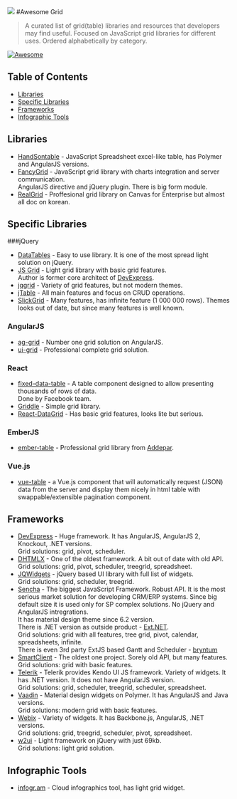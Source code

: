 ![](http://fancygrid.com/img/awesome.png)
#Awesome Grid

> A curated list of grid(table) libraries and resources that developers may find useful. Focused on JavaScript grid libraries for different uses. Ordered alphabetically by category.

[![Awesome](https://cdn.rawgit.com/sindresorhus/awesome/d7305f38d29fed78fa85652e3a63e154dd8e8829/media/badge.svg)](https://github.com/sindresorhus/awesome)

## Table of Contents
*  [Libraries](#libraries)
*  [Specific Libraries](#specific-libraries)
*  [Frameworks](#frameworks)
*  [Infographic Tools](#infographic-tools)

## Libraries
* [HandSontable](http://handsontable.com/) - JavaScript Spreadsheet excel-like table, has Polymer and AngularJS versions.
* [FancyGrid](http://www.fancygrid.com/) - JavaScript grid library with charts integration and server communication.  
AngularJS directive and jQuery plugin. There is big form module.  
* [RealGrid](http://www.realgrid.com/) - Proffesional grid library on Canvas for Enterprise but almost all doc on korean.  

## Specific Libraries
###jQuery
* [DataTables](http://datatables.net/) - Easy to use library. It is one of the most spread light solution on jQuery.
* [JS Grid](http://js-grid.com/) - Light grid library with basic grid features.  
Author is former core architect of [DevExpress](http://js.devexpress.com/).
* [jqgrid](http://trirand.com/) - Variety of grid features, but not modern themes.
* [jTable](https://github.com/hikalkan/jtable) - All main features and focus on CRUD operations.
* [SlickGrid](https://github.com/mleibman/SlickGrid) - Many features, has infinite feature (1 000 000 rows). Themes looks out of date,
but since many features is well known.

### AngularJS
* [ag-grid](http://ag-grid.com/) - Number one grid solution on AngularJS.
* [ui-grid](http://ui-grid.info/) - Professional complete grid solution.

### React
* [fixed-data-table](http://facebook.github.io/fixed-data-table/) - A table component designed to allow presenting thousands of rows of data.  
Done by Facebook team.  
* [Griddle](http://griddlegriddle.github.io/Griddle/) - Simple grid library.
* [React-DataGrid](http://zippyui.com/react-datagrid/) - Has basic grid features, looks lite but serious.
  
### EmberJS
* [ember-table](https://github.com/addepar/ember-table) - Professional grid library from [Addepar](https://www.addepar.com/).  

### Vue.js
* [vue-table](https://github.com/ratiw/vue-table) - a Vue.js component that will automatically request (JSON) data from the server and display them nicely in html table with swappable/extensible pagination component.

## Frameworks
* [DevExpress](http://js.devexpress.com/) - Huge framework. It has AngularJS, AngularJS 2, Knockout, .NET versions.  
Grid solutions: grid, pivot, scheduler.
* [DHTMLX](http://dhtmlx.com/) - One of the oldest framework. A bit out of date with old API.  
Grid solutions: grid, pivot, scheduler, treegrid, spreadsheet.
* [JQWidgets](http://www.jqwidgets.com/) - jQuery based UI library with full list of widgets.  
Grid solutions: grid, scheduler, treegrid.
* [Sencha](http://sencha.com/) - The biggest JavaScript Framework. Robust API. It is the most serious market solution for developing  CRM/ERP systems. Since big default size it is used only for SP complex solutions. No jQuery and AngularJS intregrations.  
It has material design theme since 6.2 version.  
There is .NET version as outside product - [Ext.NET](http://ext.net/).  
Grid solutions: grid with all features, tree grid, pivot, calendar, spreadsheets, infinite.  
There is even 3rd party ExtJS based Gantt and Scheduler - [bryntum](http://bryntum.com)
* [SmartClient](http://www.smartclient.com/) - The oldest one project. Sorely old API, but many features.  
Grid solutions: grid with basic features.
* [Telerik](http://www.telerik.com/) - Telerik provides Kendo UI JS framework. Variety of widgets. It has .NET version. It does not have AngularJS version.  
Grid solutions: grid, scheduler, treegrid, scheduler, spreadsheet.
* [Vaadin](http://vaadin.com/) - Material design widgets on Polymer. It has AngularJS and Java versions.  
Grid solutions: modern grid with basic features.
* [Webix](http://webix.com/) - Variety of widgets. It has Backbone.js, AngularJS, .NET versions.  
Grid solutions: grid, treegrid, scheduler, pivot, spreadsheet.
* [w2ui](http://w2ui.com/) - Light framework on jQuery with just 69kb.  
Grid solutions: light grid solution.

## Infographic Tools
* [infogr.am](http://infogr.am) - Cloud infographics tool, has light grid widget.
